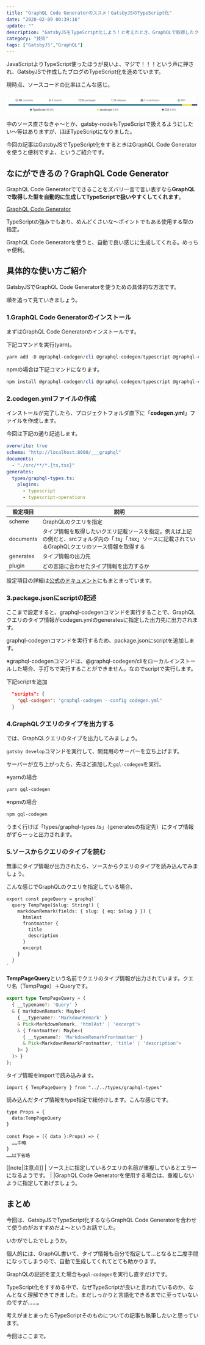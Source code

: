 ```yaml
---
title: "GraphQL Code Generatorのススメ！GatsbyJSのTypeScript化"
date: "2020-02-09 00:39:16"
update: ""
description: "GatsbyJSをTypeScript化しよう！と考えたとき、GraphQLで取得したクエリのタイプ情報指定は必須になります。今回はGraphQL Code Generatorを使って、簡単にタイプ情報を指定する方法をご紹介します。"
category: "技術"
tags: ["GatsbyJS","GraphQL"]
---
```


JavaScriptよりTypeScript使ったほうが良いよ、マジで！！！という声に押され、GatsbyJSで作成したブログのTypeScript化を進めています。

現時点、ソースコードの比率はこんな感じ。

![GatsbyJS TypeScript比率](img/2020-02-09/gatsby_typescript_ratio.png "gatsby_typescript_ratio.png")

中のソース直さなきゃ～とか、gatsby-nodeもTypeScriptで扱えるようにしたい～等はありますが、ほぼTypeScriptになりました。

今回の記事はGatsbyJSでTypeScript化をするときはGraphQL Code Generatorを使うと便利ですよ、というご紹介です。

## なにができるの？GraphQL Code Generator

GraphQL Code Generatorでできることをズバリ一言で言い表すなら**GraphQLで取得した型を自動的に生成してTypeScriptで扱いやすくしてくれます**。

[GraphQL Code Generator](https://graphql-code-generator.com/)

TypeScriptの強みでもあり、めんどくさいな～ポイントでもある使用する型の指定。

GraphQL Code Generatorを使うと、自動で良い感じに生成してくれる。めっちゃ便利。

## 具体的な使い方ご紹介

GatsbyJSでGraphQL Code Generatorを使うための具体的な方法です。

順を追って見ていきましょう。

### 1.GraphQL Code Generatorのインストール

まずはGraphQL Code Generatorのインストールです。

下記コマンドを実行(yarn)。

```powershell
yarn add -D @graphql-codegen/cli @graphql-codegen/typescript @graphql-codegen/typescript-operations
```

npmの場合は下記コマンドになります。

```powershell
npm install @graphql-codegen/cli @graphql-codegen/typescript @graphql-codegen/typescript-operations --save-dev
```

### 2.codegen.ymlファイルの作成

インストールが完了したら、プロジェクトフォルダ直下に「**codegen.yml**」ファイルを作成します。

今回は下記の通り記述します。

```yml
overwrite: true
schema: "http://localhost:8000/___graphql"
documents:
  - "./src/**/*.{ts,tsx}"
generates:
  types/graphql-types.ts:
    plugins:
      - typescript
      - typescript-operations
```

|設定項目|説明|
|---|---|
|scheme|GraphQLのクエリを指定|
|documents|タイプ情報を取得したいクエリ記載ソースを指定。例えば上記の例だと、srcフォルダ内の「.ts」「.tsx」ソースに記載されているGraphQLクエリのソース情報を取得する|
|generates|タイプ情報の出力先|
|plugin|どの言語に合わせたタイプ情報を出力するか|

設定項目の詳細は[公式のドキュメント](https://graphql-code-generator.com/docs/getting-started/)にもまとまっています。

### 3.package.jsonにscriptの記述

ここまで設定すると、graphql-codegenコマンドを実行することで、GraphQLクエリのタイプ情報がcodegen.ymlのgeneratesに指定した出力先に出力されます。

graphql-codegenコマンドを実行するため、package.jsonにscriptを追加します。

※graphql-codegenコマンドは、@graphql-codegen/cliをローカルインストールした場合、手打ちで実行することができません。なのでscriptで実行します。

下記scriptを追加

```json
  "scripts": {
    "gql-codegen": "graphql-codegen --config codegen.yml"
  }
```

### 4.GraphQLクエリのタイプを出力する

では、GraphQLクエリのタイプを出力してみましょう。

`gatsby develop`コマンドを実行して、開発用のサーバーを立ち上げます。

サーバーが立ち上がったら、先ほど追加した`gql-codegen`を実行。

※yarnの場合

```powershell
yarn gql-codegen
```

※npmの場合

```powershell
npm gql-codegen
```

うまく行けば「types/graphql-types.ts」（generatesの指定先）にタイプ情報がずらーっと出力されます。

### 5.ソースからクエリのタイプを読む

無事にタイプ情報が出力されたら、ソースからクエリのタイプを読み込んでみましょう。

こんな感じでGraphQLのクエリを指定している場合、

```tsx
export const pageQuery = graphql`
  query TempPage($slug: String!) {
    markdownRemark(fields: { slug: { eq: $slug } }) {
      htmlAst
      frontmatter {
        title
        description
      }
      excerpt
    }
  }
`
```

**TempPageQuery**という名前でクエリのタイプ情報が出力されています。クエリ名（TempPage）＋Queryです。

```ts:title=graphql-types.ts
export type TempPageQuery = (
  { __typename?: 'Query' }
  & { markdownRemark: Maybe<(
    { __typename?: 'MarkdownRemark' }
    & Pick<MarkdownRemark, 'htmlAst' | 'excerpt'>
    & { frontmatter: Maybe<(
      { __typename?: 'MarkdownRemarkFrontmatter' }
      & Pick<MarkdownRemarkFrontmatter, 'title' | 'description'>
    )> }
  )> }
);
```

タイプ情報をimportで読み込みます。

```tsx
import { TempPageQuery } from "../../types/graphql-types"
```

読み込んだタイプ情報をtype指定で紐付けします。こんな感じです。

```tsx
type Props = {
  data:TempPageQuery
}

const Page = ({ data }:Props) => {
  ……中略
}
……以下省略
```

[[note|注意点]]
| ソース上に指定しているクエリの名前が重複しているとエラーになるようです。
|
|GraphQL Code Generatorを使用する場合は、重複しないように指定してあげましょう。

## まとめ

今回は、GatsbyJSでTypeScript化するならGraphQL Code Generatorを合わせて使うのがおすすめだよ～というお話でした。

いかがでしたでしょうか。

個人的には、GraphQL書いて、タイプ情報も自分で指定して…となると二度手間になってしまうので、自動で生成してくれてとても助かります。

GraphQLの記述を変えた場合も`gql-codegen`を実行し直すだけです。

TypeScript化をすすめる中で、なぜTypeScriptが良いと言われているのか、なんとなく理解できてきました。まだしっかりと言語化できるまでに至っていないのですが……。

考えがまとまったらTypeScriptそのものについての記事も執筆したいと思っています。

今回はここまで。
